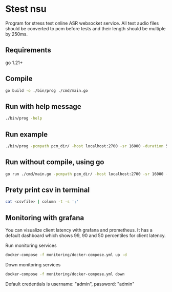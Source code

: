 # Stest nsu

Program for stress test online ASR websocket service.
All test audio files should be converted to pcm before tests and their length should be multiple by 250ms.

## Requirements
  go 1.21+

## Compile

```bash
go build -o ./bin/prog ./cmd/main.go
```

## Run with help message
```bash
./bin/prog -help
```

## Run example
```bash
./bin/prog -pcmpath pcm_dir/ -host localhost:2700 -sr 16000 -duration 5 -worker 500 -csv out.csv -res_file out.json
```

## Run without compile, using go
```bash
go run ./cmd/main.go -pcmpath pcm_dir/ -host localhost:2700 -sr 16000 -duration 5 -worker 500 -csv out.csv -res_file out.json
```

## Prety print csv in terminal
```bash
cat <csvfile> | column -t -s ';'
```
## Monitoring with grafana

You can visualize client latency with grafana and prometheus. It has a default dashboard which shows 99, 90 and 50 percentiles for client latency.

Run monitoring services
```bash
docker-compose -f monitoring/docker-compose.yml up -d
```
Down monitoring services
```bash
docker-compose -f monitoring/docker-compose.yml down
```
Default credentials is username: "admin", password: "admin"

